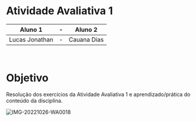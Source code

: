 # Atividade Avaliativa 1 
| Aluno 1 |     -     | Aluno 2 | 
|:------:|:------:|:------:|
|Lucas Jonathan|     -     |Cauana Dias|

<br>

# Objetivo
Resolução dos exercícios da Atividade Avaliativa 1 e aprendizado/prática do conteúdo da disciplina.

![IMG-20221026-WA0018](https://user-images.githubusercontent.com/111617449/198357607-807be22c-709f-4537-9942-7154451d4127.jpg)


